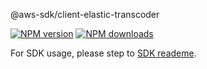 @aws-sdk/client-elastic-transcoder

[![NPM version](https://img.shields.io/npm/v/@aws-sdk/client-elastic-transcoder/beta.svg)](https://www.npmjs.com/package/@aws-sdk/client-elastic-transcoder)
[![NPM downloads](https://img.shields.io/npm/dm/@aws-sdk/client-elastic-transcoder.svg)](https://www.npmjs.com/package/@aws-sdk/client-elastic-transcoder)

For SDK usage, please step to [SDK reademe](https://github.com/aws/aws-sdk-js-v3).
